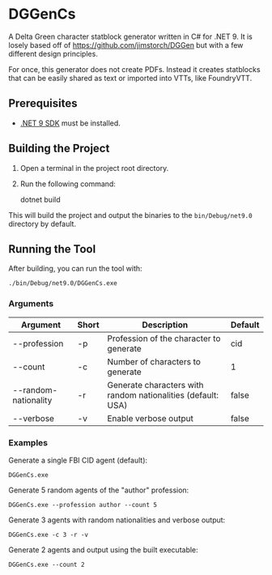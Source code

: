 # DGGenCs

A Delta Green character statblock generator written in C# for .NET 9. It is losely based off of https://github.com/jimstorch/DGGen but with a few different design principles.

For once, this generator does not create PDFs. Instead it creates statblocks that can be easily shared as text or imported into VTTs, like FoundryVTT.

## Prerequisites
- [.NET 9 SDK](https://dotnet.microsoft.com/download/dotnet/9.0) must be installed.

## Building the Project

1. Open a terminal in the project root directory.
2. Run the following command:

    dotnet build

This will build the project and output the binaries to the `bin/Debug/net9.0` directory by default.

## Running the Tool

After building, you can run the tool with:

```
./bin/Debug/net9.0/DGGenCs.exe
```


### Arguments

| Argument                | Short | Description                                                      | Default |
|-------------------------|-------|------------------------------------------------------------------|---------|
| --profession <name>     | -p    | Profession of the character to generate                          | cid     |
| --count <number>        | -c    | Number of characters to generate                                 | 1       |
| --random-nationality    | -r    | Generate characters with random nationalities (default: USA)      | false   |
| --verbose               | -v    | Enable verbose output                                            | false   |

### Examples

Generate a single FBI CID agent (default):

```
DGGenCs.exe
```

Generate 5 random agents of the "author" profession:

```
DGGenCs.exe --profession author --count 5
```

Generate 3 agents with random nationalities and verbose output:

```
DGGenCs.exe -c 3 -r -v
```

Generate 2 agents and output using the built executable:

```
DGGenCs.exe --count 2
```
